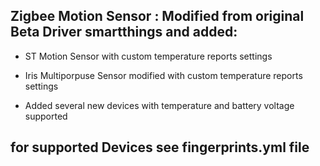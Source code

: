 ## Zigbee Motion Sensor : Modified from original Beta Driver smartthings and added:

- ST Motion Sensor with custom temperature reports settings

- Iris Multiporpuse Sensor modified with custom temperature reports settings

- Added several new devices with temperature and battery voltage supported


## for supported Devices see fingerprints.yml file
